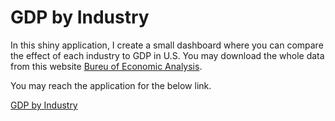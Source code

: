 # GDP by Industry

In this shiny application, I create a small dashboard where you can compare the effect of each industry to GDP in U.S. You may download the whole data from this website [Bureu of Economic Analysis](https://www.bea.gov).

You may reach the application for the below link.

[GDP by Industry](https://serkanoral.shinyapps.io/GDP_by_indusry/?_ga=2.225599258.1611666406.1673551453-497441254.1673113272)